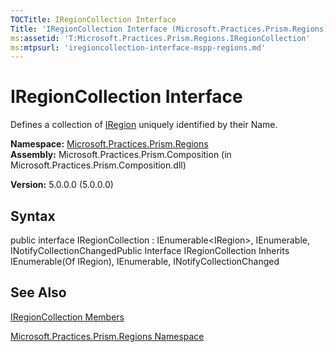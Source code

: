 ```yaml
---
TOCTitle: IRegionCollection Interface
Title: 'IRegionCollection Interface (Microsoft.Practices.Prism.Regions)'
ms:assetid: 'T:Microsoft.Practices.Prism.Regions.IRegionCollection'
ms:mtpsurl: 'iregioncollection-interface-mspp-regions.md'
---
```


# IRegionCollection Interface

Defines a collection of [IRegion](https://msdn.microsoft.com/library/microsoft.practices.prism.regions.iregion) uniquely identified by their Name.

**Namespace:** [Microsoft.Practices.Prism.Regions](https://msdn.microsoft.com/library/microsoft.practices.prism.regions)
**Assembly:** Microsoft.Practices.Prism.Composition (in Microsoft.Practices.Prism.Composition.dll)

**Version:** 5.0.0.0 (5.0.0.0)

## Syntax
public interface IRegionCollection : IEnumerable&lt;IRegion&gt;, IEnumerable, INotifyCollectionChangedPublic Interface IRegionCollection Inherits IEnumerable(Of IRegion), IEnumerable, INotifyCollectionChanged

## See Also
[IRegionCollection Members](https://msdn.microsoft.com/allmembers.t:microsoft.practices.prism.regions.iregioncollection)

[Microsoft.Practices.Prism.Regions Namespace](https://msdn.microsoft.com/library/microsoft.practices.prism.regions)
